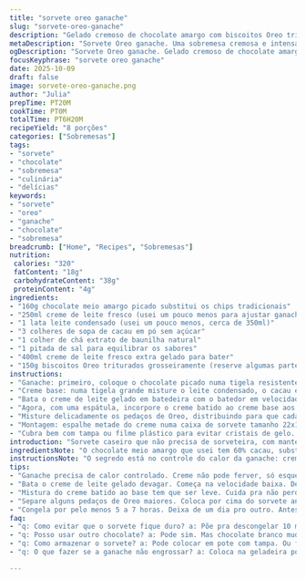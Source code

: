 ```yaml
---
title: "sorvete oreo ganache"
slug: "sorvete-oreo-ganache"
description: "Gelado cremoso de chocolate amargo com biscoitos Oreo triturados e ganache de chocolate meio amargo. Usa creme de leite fresco batido e leite condensado para textura aveludada, com toque de cacau para profundidade. A ganache é feita com chocolate meio amargo diferente do tradicional, oferecendo um sabor mais amargo que casa bem com o doce do leite condensado. Uma receita que rende cerca de oito porções, congelada por pelo menos seis horas. Ideal para dias quentes ou sobremesa após almoço em família. Fácil de fazer sem máquina, basta bater e dobrar ingredientes com cuidado. Crocância das Oreos e o brilho da ganache formam combinação que gusta quem curte doce intenso e textura macia."
metaDescription: "Sorvete Oreo ganache. Uma sobremesa cremosa e intensa com chocolate amargo e biscoitos crocantes. Ideal para dias quentes e refeições em família."
ogDescription: "Sorvete Oreo ganache. Gelado cremoso de chocolate amargo e biscoitos. Sobremesa que vai surpreender sua família."
focusKeyphrase: "sorvete oreo ganache"
date: 2025-10-09
draft: false
image: sorvete-oreo-ganache.png
author: "Julia"
prepTime: PT20M
cookTime: PT0M
totalTime: PT6H20M
recipeYield: "8 porções"
categories: ["Sobremesas"]
tags:
- "sorvete"
- "chocolate"
- "sobremesa"
- "culinária"
- "delícias"
keywords:
- "sorvete"
- "oreo"
- "ganache"
- "chocolate"
- "sobremesa"
breadcrumb: ["Home", "Recipes", "Sobremesas"]
nutrition: 
 calories: "320"
 fatContent: "18g"
 carbohydrateContent: "38g"
 proteinContent: "4g"
ingredients:
- "160g chocolate meio amargo picado substitui os chips tradicionais"
- "250ml creme de leite fresco (usei um pouco menos para ajustar ganache mais firme)"
- "1 lata leite condensado (usei um pouco menos, cerca de 350ml)"
- "3 colheres de sopa de cacau em pó sem açúcar"
- "1 colher de chá extrato de baunilha natural"
- "1 pitada de sal para equilibrar os sabores"
- "400ml creme de leite fresco extra gelado para bater"
- "150g biscoitos Oreo triturados grosseiramente (reserve algumas partes maiores)"
instructions:
- "Ganache: primeiro, coloque o chocolate picado numa tigela resistente ao calor. Aqueça o creme de leite lentamente numa panelinha até começar a soltar vapor, mas não deixe ferver. Isso é importante pois creme fervendo queima o chocolate e amarga a ganache. Despeje o creme quente sobre o chocolate, cubra e deixe 3 a 4 minutos. Durante esse tempo o calor vai derreter o chocolate sem precisar mexer. Depois, mexa delicadamente com uma espátula ou fouet até ficar cremoso e sem bolhas. Espere um pouco pra que engrosse e crie consistência para os movimentos de 'swirl' depois. Se estiver meio ralo, coloque na geladeira por uns 10 minutos antes de usar."
- "Creme base: numa tigela grande misture o leite condensado, o cacau em pó peneirado, a baunilha e o sal. É importante peneirar o cacau para evitar bolinhas que depois não dissolvem no sorvete cru. Mexa até formar uma pasta homogênea, bem escura. Tenha paciência pra misturar tudo, sente o aroma amargo que vai se casar com o doce."
- "Bata o creme de leite gelado em batedeira com o batedor em velocidade média-alta. Comece devagar pra não espirrar na cozinha. Depois acelere até formar picos firmes, aquele ponto que fica estável e não desmancha quando vira a tigela. Cuidado pra não bater demais porque vira manteiga, aí perdeu o ar que deixa o sorvete macio."
- "Agora, com uma espátula, incorpore o creme batido ao creme base aos poucos, com movimentos leves de baixo pra cima pra manter o ar. Vai parecer muita mistura, mas é o segredo pra textura leve e cremosa. Faça devagar, nada de bater normal aqui."
- "Misture delicadamente os pedaços de Oreo, distribuindo para que cada colherada tenha o crocante e o sabor marcante do biscoito. Guarde uns pedacinhos maiores para colocar por cima do sorvete antes de congelar, cria visual e texturas diferentes na mordida."
- "Montagem: espalhe metade do creme numa caixa de sorvete tamanho 22x12 cm (ou similar). Com uma espátula ou faca, faça movimentos circulares para incorporar a ganache em fita fina, criando aquele efeito marmorizado. Cubra com o restante do sorvete e faça mais listras de ganache. Finalize polvilhando os pedaços de Oreo reservados no topo."
- "Cubra bem com tampa ou filme plástico para evitar cristais de gelo. Leve ao congelador por pelo menos 5 a 7 horas para firmar completamente, ideal deixar de um dia para o outro. Na hora de servir, tire do congelador e espere cerca de 10 minutos em temperatura ambiente, fica mais fácil só aí de tirar as bolas sem quebrar tudo. Se estiver muito duro, morda com colher de inox para sentir a cremosidade melando na boca."
introduction: "Sorvete caseiro que não precisa de sorveteira, com manteiga artesanal e sabor profundo de chocolate amargo combinado ao açúcar delicado do leite condensado. A textura cremosa vem do equilíbrio entre o creme de leite batido no ponto exato e as camadas do ganache que trazem um amargor interessante. Acrescentei os biscoitos Oreo para quebrar o doce e dar crocância, algo que aprendi na primeira tentativa quando teste só chocolate puro ficou denso e estranho. Congelar por horas garante firmeza, enquanto o descanso externo antes de servir evita aquela dureza de pedra. Uma sobremesa retrô com cara nova e jeito fácil de fazer, só na mão e paciência no ar de creme."
ingredientsNote: "O chocolate meio amargo que usei tem 60% cacau, substituindo os tradicionais chips para dar sabor mais intenso e menos doce. O creme de leite tem que ser fresco e bem gelado, senão não bate direito e perde o ar que deixa o sorvete aerado. Substitua o leite condensado por leite de coco para versão vegana, porém o sabor muda bastante. Na falta de Oreos, pode usar biscoitos de chocolate simples, mas o contraste do recheio faz diferença. Use cacau de boa qualidade para não ficar amargo demais; sempre peneirar evita bolinhas na mistura, segredo para acabamento profissional."
instructionsNote: "O segredo está no controle do calor da ganache: creme nunca pode ferver, só esquenta para derreter o chocolate uniforme. Deixe o ganache esfriar para engrossar e criar esses sulcos visuais diferentes. Na hora de bater o creme, a mudança gradual de velocidade evita respingos e garante picos firmes, fundamentais para a estrutura do sorvete. Dobrar o creme ao creme base devagar mantém o ar, garantindo textura leve como nuvem. Respeite o tempo de congelamento pra sorvete firmar, e não desista se não ficar pronto rápido — sorvete caseiro pede paciência. O descanso para amolecer uns 10 minutos torna a experiência prazerosa, sem compressa de punho forte pra quebrar gelo."
tips:
- "Ganache precisa de calor controlado. Creme não pode ferver, só esquentar até soltar vapor. Chocolate amargo é melhor. Peneire o cacau sempre. Evita bolinhas."
- "Bata o creme de leite gelado devagar. Começa na velocidade baixa. Depois acelera pra picos firmes. Se errar, vira manteiga. A textura do sorvete precisa de leveza."
- "Mistura do creme batido ao base tem que ser leve. Cuida pra não perder ar. Mexe de baixo pra cima. Se não fizer assim, vai ficar pesado. Mistura muito devagar."
- "Separe alguns pedaços de Oreo maiores. Coloca por cima do sorvete antes de congelar. Fica bonito e crocante. Visual e texturas diferentes sempre chamam a atenção."
- "Congela por pelo menos 5 a 7 horas. Deixa de um dia pro outro. Antes de servir, espera uns 10 minutos fora do congelador. Assim não quebra na hora de tirar as bolas."
faq:
- "q: Como evitar que o sorvete fique duro? a: Põe pra descongelar 10 minutos antes de servir. Se muito duro, usa colher de inox. Fica mais fácil."
- "q: Posso usar outro chocolate? a: Pode sim. Mas chocolate branco muda tudo. Amargo é essencial pra equilibrar doce do leite condensado. Se usar leite de coco, muda sabor."
- "q: Como armazenar o sorvete? a: Pode colocar em pote com tampa. Ou filme plástico bem esticadinho. Evita cristais de gelo. Importante pra manter textura."
- "q: O que fazer se a ganache não engrossar? a: Coloca na geladeira por uns 10 minutos. Deixa esfriar. Se muito rala, não combina no sorvete. Be careful."

---
```

